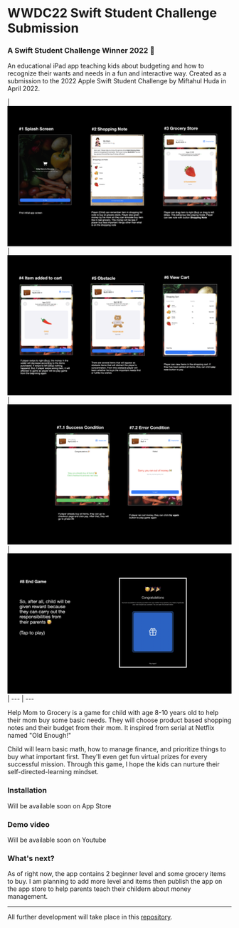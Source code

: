 # WWDC22 Swift Student Challenge Submission
### A Swift Student Challenge Winner 2022 🎉

An educational iPad app teaching kids about budgeting and how to recognize their wants and needs in a fun and interactive way. Created as a submission to the 2022 Apple Swift Student Challenge by Miftahul Huda in April 2022.

| ![App screenshot](Resources/screenshot1.png) | ![App screenshot](Resources/screenshot2.png) | ![App screenshot](Resources/screenshot3.png) | ![App screenshot](Resources/screenshot4.png) |
--- | ---

Help Mom to Grocery is a game for child with age 8-10 years old to help their mom buy some basic needs. They will choose product based shopping notes and their budget from their mom. It inspired from serial at Netflix named "Old Enough!"

Child will learn basic math, how to manage finance, and prioritize things to buy what important first. They'll even get fun virtual prizes for every successful mission. Through this game, I hope the kids can nurture their self-directed-learning mindset.

### Installation
Will be available soon on App Store

### Demo video 
Will be available soon on Youtube

### What's next?
As of right now, the app contains 2 beginner level and some grocery items to buy. I am planning to add more level and items then publish the app on the app store to help parents teach their childern about money management.

---
All further development will take place in this [repository](https://github.com/iniakunhuda/HelpMomToGrocery-WWDC22).
